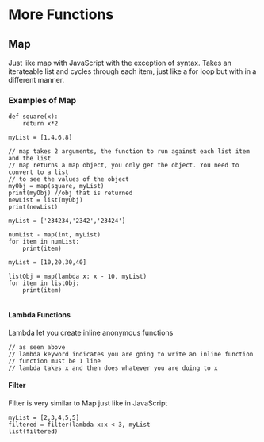 # More Functions

## Map

Just like map with JavaScript with the exception of syntax. Takes an iterateable list and cycles through each item, just like a for loop but with in a different manner.

### Examples of Map

```text
def square(x):
    return x*2

myList = [1,4,6,8]

// map takes 2 arguments, the function to run against each list item and the list
// map returns a map object, you only get the object. You need to convert to a list 
// to see the values of the object
myObj = map(square, myList)
print(myObj) //obj that is returned
newList = list(myObj)
print(newList)
```

```text
myList = ['234234,'2342','23424']

numList - map(int, myList)
for item in numList:
    print(item)
```

```text
myList = [10,20,30,40]

listObj = map(lambda x: x - 10, myList)
for item in listObj:
    print(item)
    
```

#### Lambda Functions

Lambda let you create inline anonymous functions

```text
// as seen above 
// lambda keyword indicates you are going to write an inline function
// function must be 1 line
// lambda takes x and then does whatever you are doing to x
```

#### Filter

Filter is very similar to Map just like in JavaScript

```text
myList = [2,3,4,5,5]
filtered = filter(lambda x:x < 3, myList
list(filtered)
```

